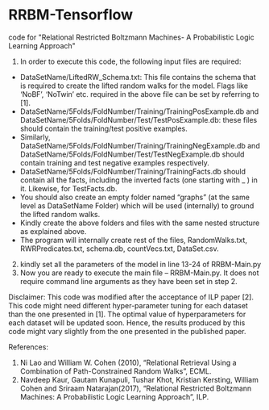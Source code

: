 # RRBM-Tensorflow
code for "Relational Restricted Boltzmann Machines- A Probabilistic Logic Learning Approach"

1.	In order to execute this code, the following input files are required:
  * DataSetName/LiftedRW_Schema.txt:
       This file contains the schema that is required to create the lifted random walks for the model. Flags like ‘NoBF’, ‘NoTwin’ etc.          required in the above file can be set by referring to [1].
   *	DataSetName/5Folds/FoldNumber/Training/TrainingPosExample.db and DataSetName/5Folds/FoldNumber/Test/TestPosExample.db: 
      these files should contain the training/test positive examples.
   *	Similarly, DataSetName/5Folds/FoldNumber/Training/TrainingNegExample.db and DataSetName/5Folds/FoldNumber/Test/TestNegExample.db 
      should contain training and test negative examples respectively.
   *	DataSetName/5Folds/FoldNumber/Training/TrainingFacts.db should contain all the facts, including the inverted facts (one starting
      with _ ) in it. Likewise, for TestFacts.db.
  *	You should also create an empty folder named “graphs” (at the same level as DataSetName Folder) which will be used (internally) to
      ground the lifted random walks.
  *	Kindly create the above folders and files with the same nested structure as explained above.
  *	The program will internally create rest of the files, RandomWalks.txt, RWRPredicates.txt, schema.db, countVecs.txt, DataSet.csv. 
2.	kindly set all the parameters of the model in line 13-24 of RRBM-Main.py
3.	Now you are ready to execute the main file – RRBM-Main.py. It does not require command line arguments as they have been set in step 2.

Disclaimer: This code was modified after the acceptance of ILP paper [2]. This code might need different hyper-parameter tuning for each dataset than the one presented in [1]. The optimal value of hyperparameters for each dataset will be updated soon. Hence, the results produced by this code might vary slightly from the one presented in the published paper.

References:
1.	Ni Lao and William W. Cohen (2010), “Relational Retrieval Using a Combination of Path-Constrained Random Walks”, ECML.
2.	Navdeep Kaur, Gautam Kunapuli, Tushar Khot, Kristian Kersting, William Cohen and Sriraam Natarajan(2017), “Relational Restricted Boltzmann Machines: A Probabilistic Logic Learning Approach”, ILP.
